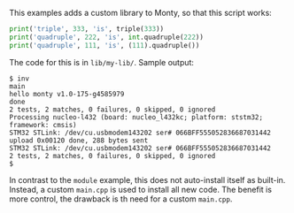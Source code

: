 This examples adds a custom library to Monty, so that this script works:

```py
print('triple', 333, 'is', triple(333))
print('quadruple', 222, 'is', int.quadruple(222))
print('quadruple', 111, 'is', (111).quadruple())
```

The code for this is in `lib/my-lib/`. Sample output:

```text
$ inv
main
hello monty v1.0-175-g4585979
done
2 tests, 2 matches, 0 failures, 0 skipped, 0 ignored
Processing nucleo-l432 (board: nucleo_l432kc; platform: ststm32; framework: cmsis)
STM32 STLink: /dev/cu.usbmodem143202 ser# 066BFF555052836687031442
upload 0x00120 done, 288 bytes sent
STM32 STLink: /dev/cu.usbmodem143202 ser# 066BFF555052836687031442
2 tests, 2 matches, 0 failures, 0 skipped, 0 ignored
$
```

In contrast to the `module` example, this does not auto-install itself as
built-in. Instead, a custom `main.cpp` is used to install all new code. The
benefit is more control, the drawback is th need for a custom `main.cpp`.
